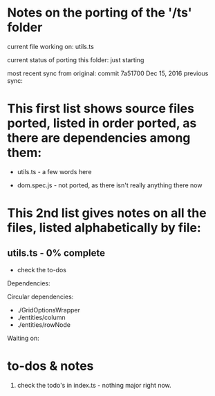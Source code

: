 # Notes on the porting of the '/ts' folder

current file working on: utils.ts

current status of porting this folder: just starting 

most recent sync from original: commit 7a51700 Dec 15, 2016
previous sync:


#  This first list shows source files ported, listed in order ported, as there are dependencies among them:

- utils.ts - 
a few words here 
  

- dom.spec.js - not ported, as there isn't really anything there now


# This 2nd list gives notes on all the files, listed alphabetically by file:

## utils.ts - 0% complete
- check the to-dos

Dependencies:

Circular dependencies: 

- ./GridOptionsWrapper
- ./entities/column
- ./entities/rowNode


Waiting on:


# to-dos & notes

1. check the todo's in index.ts - nothing major right now.



